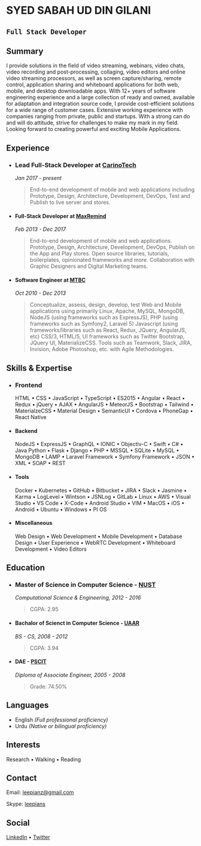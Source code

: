 # SYED SABAH UD DIN GILANI

## `Full Stack Developer`

## Summary

I provide solutions in the field of video streaming, webinars, video chats, video recording and post-processing, collaging, video editors and
online video streaming processors, as well as screen capture/sharing, remote control, application sharing and whiteboard applications for both web,
mobile, and desktop downloadable apps. With 12+ years of software engineering experience and a large collection of ready and owned, available for
adaptation and integration source code, I provide cost-efficient solutions for a wide range of customer cases. Extensive working experience with
companies ranging from private, public and startups. With a strong can do and will do attitude, strive for challenges to make my mark in my field.
Looking forward to creating powerful and exciting Mobile Applications.

## Experience

- ### Lead Full-Stack Developer at [CarinoTech](https://www.carinotech.com)

    *Jan 2017 - present*
    > End-to-end development of mobile and web applications including Prototype, Design, Architecture, Development, DevOps, Test and Publish to live server
    and stores.

- #### Full-Stack Developer at [MaxRemind](https://mremind.com)

    *Feb 2013 - Dec 2017*
    > End-to-end development of mobile and web applications. Prototype, Design, Architecture, Development, DevOps, Publish on the App and Play
    stores. Open source libraries, tutorials, boilerplates, opinionated frameworks and more. Collaboration with Graphic Designers and Digital
    Marketing teams.

- #### Software Engineer at [MTBC](https://mtbc.com/)

    *Oct 2010 - Dec 2013*
    > Conceptualize, assess, design, develop, test Web and Mobile applications using primarily Linux, Apache, MySQL, MongoDB, NodeJS (using
    frameworks such as ExpressJS), PHP (using frameworks such as Symfony2, Laravel 5) Javascript (using frameworks/libraries such as React,
    Redux, JQuery, AngularJS, etc) CSS/3, HTML/5, UI frameworks such as Twitter Bootstrap, JQuery UI, MaterializeCSS. Tools such as Teamwork,
    Slack, JIRA, Invision, Adobe Photoshop, etc. with Agile Methodologies.

## Skills & Expertise

- ### Frontend

    HTML &bull; CSS &bull; JavaScript &bull; TypeScript &bull; ES2015 &bull; Angular &bull; React &bull; Redux &bull; jQuery &bull; AJAX &bull;
    AngularJS &bull; MeteorJS &bull; Bootstrap &bull; Tailwind &bull; MaterialzeCSS &bull; Material Design &bull; SemanticUI &bull; Cordova &bull;
    PhoneGap &bull; React Native

- #### Backend

    NodeJS &bull; ExpressJS &bull; GraphQL &bull; IONIC &bull; Objectiv-C &bull; Swift &bull; C# &bull; Java Python &bull; Flask &bull; Django
    &bull; PHP &bull; MSSQL &bull; SQLite &bull; MySQL &bull; MongoDB &bull; LAMP &bull; Laravel Framework &bull; Symfony Framework &bull;
    JSON &bull; XML &bull; SOAP &bull; REST

- #### Tools

    Docker &bull; Kubernetes &bull; GitHub &bull; Bitbucket &bull; JIRA &bull; Slack &bull; Jasmine &bull; Karma &bull; LogLevel &bull; Wintson &bull;
    JSNLog &bull; GitLab &bull; Linux &bull; AWS &bull; Visual Studio &bull; VS Code &bull; X-Code &bull; Android Studio &bull; VIM &bull; MacOS &bull;
    iOS &bull; Android &bull; Ubuntu &bull; Windows &bull; PI OS

- #### Miscellaneous

    Web Design &bull; Web Development &bull; Mobile Development &bull; Database Design &bull; User Experience &bull; WebRTC Development &bull;
    Whiteboard Development &bull; Video Editors

## Education

- ### Master of Science in Computer Science - [NUST](https://nust.edu.pk)

    *Computational Science & Engineering, 2012 - 2016*
    > CGPA: 2.95

- #### Bachalor of Scienct in Computer Science - [UAAR](https://uaar.edu.pk)

    *BS - CS, 2008 - 2012*
    > CGPA: 3.94

- #### DAE - [PSCIT](https://sultanafoundation.edu.pk)

    *Diploma of Associate Engineer, 2005 - 2008*
    > Grade: 74.50%

## Languages

- English *(Full professional proficiency)*
- Urdu *(Native or bilingual proficiency)*

## Interests

Research &bull; Walking &bull; Reading

## Contact

Email: [leepianz@gmail.com](mailto:leepianz@gmail.com)

Skype: [leepians](skype:leepians)

## Social

[LinkedIn](https://www.linkedin.com/in/leepians/) &bull; [Twitter](https://twitter.com/leepians)